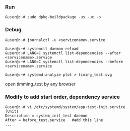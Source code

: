 ### Run
`&user@:~# sudo dpkg-buildpackage -us -uc -b`

### Debug
```
&user@:~# journalctl -u <servicename>.service

&user@:~# systemctl daemon-reload
&user@:~# LANG=C systemctl list-dependencies --after <servicename>.service
&user@:~# LANG=C systemctl list-dependencies --before <servicename>.service

&user@:~# systemd-analyze plot > timing_test.svg

```
open timming_test by any browser

### Modify to add start order, dependency service
```
&user@:~# vi /etc/systemd/system/app-test-init.service
[Unit]
Description = system_init_test daemon
After = before_test.service   #add this line
...
```
